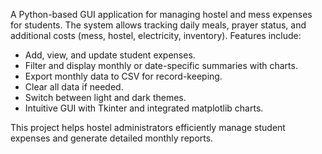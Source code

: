 A Python-based GUI application for managing hostel and mess expenses for students. 
The system allows tracking daily meals, prayer status, and additional costs (mess, hostel, electricity, inventory). 
Features include:

- Add, view, and update student expenses.
- Filter and display monthly or date-specific summaries with charts.
- Export monthly data to CSV for record-keeping.
- Clear all data if needed.
- Switch between light and dark themes.
- Intuitive GUI with Tkinter and integrated matplotlib charts.

This project helps hostel administrators efficiently manage student expenses and generate detailed monthly reports.
